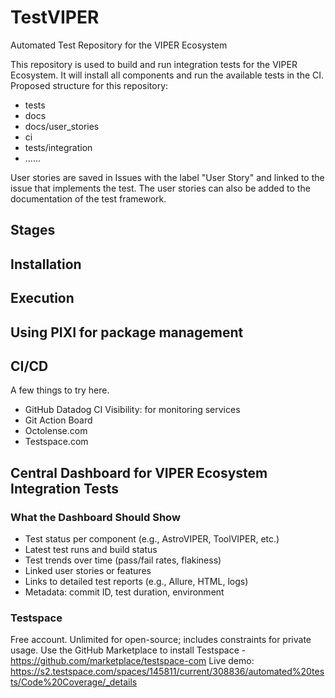 # TestVIPER
Automated Test Repository for the VIPER Ecosystem

This repository is used to build and run integration tests for the VIPER Ecosystem.
It will install all components and run the available tests in the CI.
Proposed structure for this repository:
- tests
- docs
- docs/user_stories
- ci
- tests/integration
- ......

User stories are saved in Issues with the label "User Story" and linked to the issue that implements
the test. The user stories can also be added to the documentation of the test framework.

## Stages

## Installation

## Execution

## Using PIXI for package management

## CI/CD
A few things to try here.
- GitHub Datadog CI Visibility: for monitoring services
- Git Action Board
- Octolense.com
- Testspace.com

## Central Dashboard for VIPER Ecosystem Integration Tests

### What the Dashboard Should Show
- Test status per component (e.g., AstroVIPER, ToolVIPER, etc.)
- Latest test runs and build status
- Test trends over time (pass/fail rates, flakiness)
- Linked user stories or features
- Links to detailed test reports (e.g., Allure, HTML, logs)
- Metadata: commit ID, test duration, environment

### Testspace
Free account. Unlimited for open-source; includes constraints for private usage.
Use the GitHub Marketplace to install Testspace - https://github.com/marketplace/testspace-com
Live demo: https://s2.testspace.com/spaces/145811/current/308836/automated%20tests/Code%20Coverage/_details

